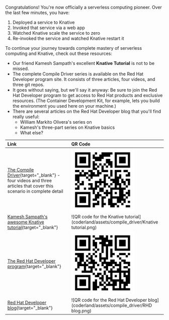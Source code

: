 Congratulations! You're now officially a serverless computing pioneer. Over the last few minutes, you have: 

1. Deployed a service to Knative
1. Invoked that service via a web app
1. Watched Knative scale the service to zero
1. Re-invoked the service and watched Knative restart it

To continue your journey towards complete mastery of serverless computing and Knative, check out these resources: 

*  Our friend Kamesh Sampath's excellent **Knative Tutorial** is not to be missed. 
* The complete Compile Driver series is available on the Red Hat Developer program site. It consists of three articles, four videos, and three git repos. 
* It goes without saying, but we'll say it anyway:  Be sure to join the Red Hat Developer program to get access to Red Hat products and exclusive resources. (The Container Development Kit, for example, lets you build the environment you used here on your machine.)
* There are several articles on the Red Hat Developer blog that you'll find really useful: 
  * William Markito Olivera's series on 
  * Kamesh's three-part series on Knative basics
  * What else?

| Link | QR Code |
| :---         | :---    |
| [The Compile Driver](https://developers.redhat.com/coderland/serverless/){target="_blank"} - four videos and three articles that cover this scenario in complete detail | ![QR code for the Compile Driver](coderland/assets/compile_driver/Coderland.png) |
| [Kamesh Sampath's awesome Knative tutorial](https://bit.ly/knative-tutorial){target="_blank"} | ![QR code for the Knative tutorial](coderland/assets/compile_driver/Knative tutorial.png) |
| [The Red Hat Developer program](https://developers.redhat.com/){target="_blank"} | ![QR code for the Red Hat Developer program](coderland/assets/compile_driver/RHD.png) |
| [Red Hat Developer blog](https://developers.redhat.com/blog/){target="_blank"} | ![QR code for the Red Hat Developer blog](coderland/assets/compile_driver/RHD blog.png) |
